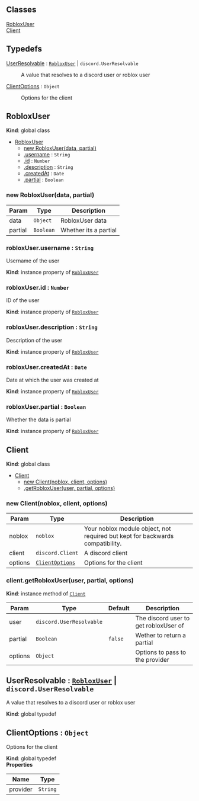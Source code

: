 ## Classes

<dl>
<dt><a href="#RobloxUser">RobloxUser</a></dt>
<dd></dd>
<dt><a href="#Client">Client</a></dt>
<dd></dd>
</dl>

## Typedefs

<dl>
<dt><a href="#UserResolvable">UserResolvable</a> : <code><a href="#RobloxUser">RobloxUser</a></code> | <code>discord.UserResolvable</code></dt>
<dd><p>A value that resolves to a discord user or roblox user</p>
</dd>
<dt><a href="#ClientOptions">ClientOptions</a> : <code>Object</code></dt>
<dd><p>Options for the client</p>
</dd>
</dl>

<a name="RobloxUser"></a>

## RobloxUser
**Kind**: global class  

* [RobloxUser](#RobloxUser)
    * [new RobloxUser(data, partial)](#new_RobloxUser_new)
    * [.username](#RobloxUser+username) : <code>String</code>
    * [.id](#RobloxUser+id) : <code>Number</code>
    * [.description](#RobloxUser+description) : <code>String</code>
    * [.createdAt](#RobloxUser+createdAt) : <code>Date</code>
    * [.partial](#RobloxUser+partial) : <code>Boolean</code>

<a name="new_RobloxUser_new"></a>

### new RobloxUser(data, partial)

| Param | Type | Description |
| --- | --- | --- |
| data | <code>Object</code> | RobloxUser data |
| partial | <code>Boolean</code> | Whether its a partial |

<a name="RobloxUser+username"></a>

### robloxUser.username : <code>String</code>
Username of the user

**Kind**: instance property of [<code>RobloxUser</code>](#RobloxUser)  
<a name="RobloxUser+id"></a>

### robloxUser.id : <code>Number</code>
ID of the user

**Kind**: instance property of [<code>RobloxUser</code>](#RobloxUser)  
<a name="RobloxUser+description"></a>

### robloxUser.description : <code>String</code>
Description of the user

**Kind**: instance property of [<code>RobloxUser</code>](#RobloxUser)  
<a name="RobloxUser+createdAt"></a>

### robloxUser.createdAt : <code>Date</code>
Date at which the user was created at

**Kind**: instance property of [<code>RobloxUser</code>](#RobloxUser)  
<a name="RobloxUser+partial"></a>

### robloxUser.partial : <code>Boolean</code>
Whether the data is partial

**Kind**: instance property of [<code>RobloxUser</code>](#RobloxUser)  
<a name="Client"></a>

## Client
**Kind**: global class  

* [Client](#Client)
    * [new Client(noblox, client, options)](#new_Client_new)
    * [.getRobloxUser(user, partial, options)](#Client+getRobloxUser)

<a name="new_Client_new"></a>

### new Client(noblox, client, options)

| Param | Type | Description |
| --- | --- | --- |
| noblox | <code>noblox</code> | Your noblox module object, not required but kept for backwards compatibility. |
| client | <code>discord.Client</code> | A discord client |
| options | [<code>ClientOptions</code>](#ClientOptions) | Options for the client |

<a name="Client+getRobloxUser"></a>

### client.getRobloxUser(user, partial, options)
**Kind**: instance method of [<code>Client</code>](#Client)  

| Param | Type | Default | Description |
| --- | --- | --- | --- |
| user | <code>discord.UserResolvable</code> |  | The discord user to get robloxUser of |
| partial | <code>Boolean</code> | <code>false</code> | Wether to return a partial |
| options | <code>Object</code> |  | Options to pass to the provider |

<a name="UserResolvable"></a>

## UserResolvable : [<code>RobloxUser</code>](#RobloxUser) \| <code>discord.UserResolvable</code>
A value that resolves to a discord user or roblox user

**Kind**: global typedef  
<a name="ClientOptions"></a>

## ClientOptions : <code>Object</code>
Options for the client

**Kind**: global typedef  
**Properties**

| Name | Type |
| --- | --- |
| provider | <code>String</code> | 

